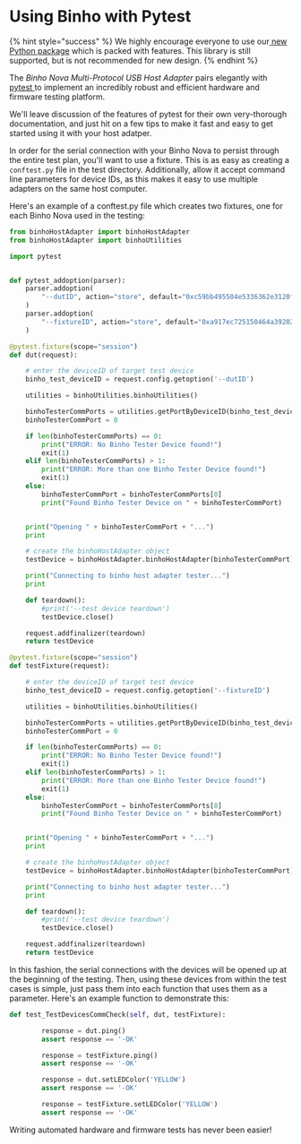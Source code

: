 # Using Binho with Pytest

{% hint style="success" %}
We highly encourage everyone to use our[ new Python package](https://support.binho.io/python-libraries/binho-python-package) which is packed with features. This library is still supported, but is not recommended for new design.
{% endhint %}

The _Binho Nova Multi-Protocol USB Host Adapter_ pairs elegantly with [pytest ](https://docs.pytest.org/en/latest/)to implement an incredibly robust and efficient hardware and firmware testing platform.

We'll leave discussion of the features of pytest for their own very-thorough documentation, and just hit on a few tips to make it fast and easy to get started using it with your host adatper.

In order for the serial connection with your Binho Nova to persist through the entire test plan, you'll want to use a fixture. This is as easy as creating a `conftest.py` file in the test directory. Additionally, allow it accept command line parameters for device IDs, as this makes it easy to use multiple adapters on the same host computer.

Here's an example of a conftest.py file which creates two fixtures, one for each Binho Nova used in the testing:

```python
from binhoHostAdapter import binhoHostAdapter
from binhoHostAdapter import binhoUtilities

import pytest


def pytest_addoption(parser):
    parser.addoption(
        "--dutID", action="store", default="0xc59bb495504e5336362e3120ff032d2c", help="dutID: the GUID of the device to perform the test on"
    )
    parser.addoption(
        "--fixtureID", action="store", default="0xa917ec725150464a39202020ff172123", help="fixtureID: the GUID of the test fixture device"
    )

@pytest.fixture(scope="session")
def dut(request):

	# enter the deviceID of target test device
	binho_test_deviceID = request.config.getoption('--dutID')

	utilities = binhoUtilities.binhoUtilities()

	binhoTesterCommPorts = utilities.getPortByDeviceID(binho_test_deviceID)
	binhoTesterCommPort = 0

	if len(binhoTesterCommPorts) == 0:
	    print("ERROR: No Binho Tester Device found!")
	    exit(1)
	elif len(binhoTesterCommPorts) > 1:
	    print("ERROR: More than one Binho Tester Device found!")
	    exit(1)
	else:
	    binhoTesterCommPort = binhoTesterCommPorts[0]
	    print("Found Binho Tester Device on " + binhoTesterCommPort)


	print("Opening " + binhoTesterCommPort + "...")
	print

	# create the binhoHostAdapter object
	testDevice = binhoHostAdapter.binhoHostAdapter(binhoTesterCommPort)

	print("Connecting to binho host adapter tester...")
	print

	def teardown():
		#print('--test device teardown')
		testDevice.close()

	request.addfinalizer(teardown)
	return testDevice

@pytest.fixture(scope="session")
def testFixture(request):

	# enter the deviceID of target test device
	binho_test_deviceID = request.config.getoption('--fixtureID')

	utilities = binhoUtilities.binhoUtilities()

	binhoTesterCommPorts = utilities.getPortByDeviceID(binho_test_deviceID)
	binhoTesterCommPort = 0

	if len(binhoTesterCommPorts) == 0:
	    print("ERROR: No Binho Tester Device found!")
	    exit(1)
	elif len(binhoTesterCommPorts) > 1:
	    print("ERROR: More than one Binho Tester Device found!")
	    exit(1)
	else:
	    binhoTesterCommPort = binhoTesterCommPorts[0]
	    print("Found Binho Tester Device on " + binhoTesterCommPort)


	print("Opening " + binhoTesterCommPort + "...")
	print

	# create the binhoHostAdapter object
	testDevice = binhoHostAdapter.binhoHostAdapter(binhoTesterCommPort)

	print("Connecting to binho host adapter tester...")
	print

	def teardown():
		#print('--test device teardown')
		testDevice.close()

	request.addfinalizer(teardown)
	return testDevice

```

In this fashion, the serial connections with the devices will be opened up at the beginning of the testing. Then, using these devices from within the test cases is simple, just pass them into each function that uses them as a parameter. Here's an example function to demonstrate this:

```python
def test_TestDevicesCommCheck(self, dut, testFixture):

        response = dut.ping()
        assert response == '-OK'

        response = testFixture.ping()
        assert response == '-OK'

        response = dut.setLEDColor('YELLOW')
        assert response == '-OK'

        response = testFixture.setLEDColor('YELLOW')
        assert response == '-OK'
```

Writing automated hardware and firmware tests has never been easier!
